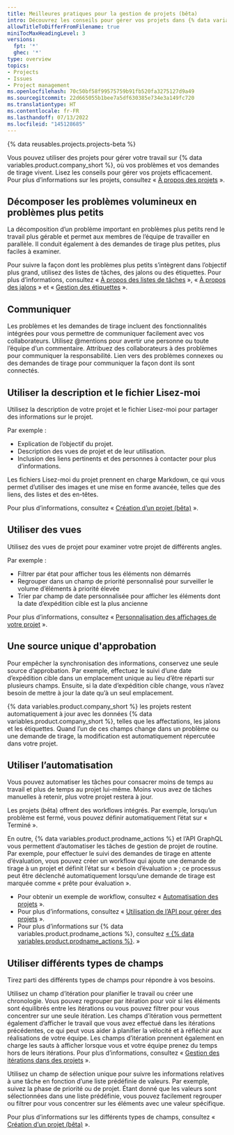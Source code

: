 ```yaml
---
title: Meilleures pratiques pour la gestion de projets (bêta)
intro: Découvrez les conseils pour gérer vos projets dans {% data variables.product.company_short %}.
allowTitleToDifferFromFilename: true
miniTocMaxHeadingLevel: 3
versions:
  fpt: '*'
  ghec: '*'
type: overview
topics:
- Projects
- Issues
- Project management
ms.openlocfilehash: 70c50bf58f99575759b91fb520fa3275127d9a49
ms.sourcegitcommit: 22d665055b1bee7a5df630385e734e3a149fc720
ms.translationtype: HT
ms.contentlocale: fr-FR
ms.lasthandoff: 07/13/2022
ms.locfileid: "145128685"
---
```

{% data reusables.projects.projects-beta %}

Vous pouvez utiliser des projets pour gérer votre travail sur {% data variables.product.company_short %}, où vos problèmes et vos demandes de tirage vivent. Lisez les conseils pour gérer vos projets efficacement. Pour plus d’informations sur les projets, consultez « [À propos des projets](/issues/trying-out-the-new-projects-experience/about-projects) ».

## <a name="break-down-large-issues-into-smaller-issues"></a>Décomposer les problèmes volumineux en problèmes plus petits

La décomposition d’un problème important en problèmes plus petits rend le travail plus gérable et permet aux membres de l’équipe de travailler en parallèle. Il conduit également à des demandes de tirage plus petites, plus faciles à examiner.

Pour suivre la façon dont les problèmes plus petits s’intègrent dans l’objectif plus grand, utilisez des listes de tâches, des jalons ou des étiquettes. Pour plus d’informations, consultez « [À propos des listes de tâches](/issues/tracking-your-work-with-issues/creating-issues/about-task-lists) », « [À propos des jalons](/issues/using-labels-and-milestones-to-track-work/about-milestones) » et « [Gestion des étiquettes](/issues/using-labels-and-milestones-to-track-work/managing-labels) ».

## <a name="communicate"></a>Communiquer

Les problèmes et les demandes de tirage incluent des fonctionnalités intégrées pour vous permettre de communiquer facilement avec vos collaborateurs. Utilisez @mentions pour avertir une personne ou toute l’équipe d’un commentaire. Attribuez des collaborateurs à des problèmes pour communiquer la responsabilité. Lien vers des problèmes connexes ou des demandes de tirage pour communiquer la façon dont ils sont connectés.

## <a name="make-use-of-the-description-and-readme"></a>Utiliser la description et le fichier Lisez-moi

Utilisez la description de votre projet et le fichier Lisez-moi pour partager des informations sur le projet.

Par exemple :

- Explication de l’objectif du projet.
- Description des vues de projet et de leur utilisation.
- Inclusion des liens pertinents et des personnes à contacter pour plus d’informations.

Les fichiers Lisez-moi du projet prennent en charge Markdown, ce qui vous permet d’utiliser des images et une mise en forme avancée, telles que des liens, des listes et des en-têtes. 

Pour plus d’informations, consultez « [Création d’un projet (bêta)](/issues/trying-out-the-new-projects-experience/creating-a-project#updating-your-project-description-and-readme) ».

## <a name="use-views"></a>Utiliser des vues

Utilisez des vues de projet pour examiner votre projet de différents angles.

Par exemple :

- Filtrer par état pour afficher tous les éléments non démarrés
- Regrouper dans un champ de priorité personnalisé pour surveiller le volume d’éléments à priorité élevée
- Trier par champ de date personnalisée pour afficher les éléments dont la date d’expédition cible est la plus ancienne

Pour plus d’informations, consultez « [Personnalisation des affichages de votre projet](/issues/trying-out-the-new-projects-experience/customizing-your-project-views) ».

## <a name="have-a-single-source-of-truth"></a>Une source unique d'approbation

Pour empêcher la synchronisation des informations, conservez une seule source d’approbation. Par exemple, effectuez le suivi d’une date d’expédition cible dans un emplacement unique au lieu d’être réparti sur plusieurs champs. Ensuite, si la date d’expédition cible change, vous n’avez besoin de mettre à jour la date qu’à un seul emplacement.

{% data variables.product.company_short %} les projets restent automatiquement à jour avec les données {% data variables.product.company_short %}, telles que les affectations, les jalons et les étiquettes. Quand l’un de ces champs change dans un problème ou une demande de tirage, la modification est automatiquement répercutée dans votre projet.

## <a name="use-automation"></a>Utiliser l’automatisation

Vous pouvez automatiser les tâches pour consacrer moins de temps au travail et plus de temps au projet lui-même. Moins vous avez de tâches manuelles à retenir, plus votre projet restera à jour.

Les projets (bêta) offrent des workflows intégrés. Par exemple, lorsqu’un problème est fermé, vous pouvez définir automatiquement l’état sur « Terminé ».

En outre, {% data variables.product.prodname_actions %} et l’API GraphQL vous permettent d’automatiser les tâches de gestion de projet de routine. Par exemple, pour effectuer le suivi des demandes de tirage en attente d’évaluation, vous pouvez créer un workflow qui ajoute une demande de tirage à un projet et définit l’état sur « besoin d’évaluation » ; ce processus peut être déclenché automatiquement lorsqu’une demande de tirage est marquée comme « prête pour évaluation ».

- Pour obtenir un exemple de workflow, consultez « [Automatisation des projets](/issues/trying-out-the-new-projects-experience/automating-projects) ».
- Pour plus d’informations, consultez « [Utilisation de l’API pour gérer des projets](/issues/trying-out-the-new-projects-experience/using-the-api-to-manage-projects) ».
- Pour plus d’informations sur {% data variables.product.prodname_actions %}, consultez [« {% data variables.product.prodname_actions %}](/actions). »

## <a name="use-different-field-types"></a>Utiliser différents types de champs

Tirez parti des différents types de champs pour répondre à vos besoins.

Utilisez un champ d’itération pour planifier le travail ou créer une chronologie. Vous pouvez regrouper par itération pour voir si les éléments sont équilibrés entre les itérations ou vous pouvez filtrer pour vous concentrer sur une seule itération. Les champs d’itération vous permettent également d’afficher le travail que vous avez effectué dans les itérations précédentes, ce qui peut vous aider à planifier la vélocité et à réfléchir aux réalisations de votre équipe. Les champs d’itération prennent également en charge les sauts à afficher lorsque vous et votre équipe prenez du temps hors de leurs itérations. Pour plus d’informations, consultez « [Gestion des itérations dans des projets](/issues/trying-out-the-new-projects-experience/managing-iterations) ».

Utilisez un champ de sélection unique pour suivre les informations relatives à une tâche en fonction d’une liste prédéfinie de valeurs. Par exemple, suivez la phase de priorité ou de projet. Étant donné que les valeurs sont sélectionnées dans une liste prédéfinie, vous pouvez facilement regrouper ou filtrer pour vous concentrer sur les éléments avec une valeur spécifique.

Pour plus d’informations sur les différents types de champs, consultez « [Création d’un projet (bêta)](/issues/trying-out-the-new-projects-experience/creating-a-project#adding-custom-fields) ».
